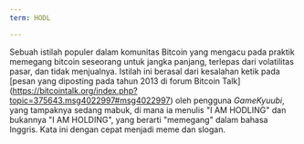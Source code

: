 ```yaml
---
term: HODL

---
```

Sebuah istilah populer dalam komunitas Bitcoin yang mengacu pada praktik memegang bitcoin seseorang untuk jangka panjang, terlepas dari volatilitas pasar, dan tidak menjualnya. Istilah ini berasal dari kesalahan ketik pada [pesan yang diposting pada tahun 2013 di forum Bitcoin Talk] (https://bitcointalk.org/index.php?topic=375643.msg4022997#msg4022997) oleh pengguna *GameKyuubi*, yang tampaknya sedang mabuk, di mana ia menulis "I AM HODLING" dan bukannya "I AM HOLDING", yang berarti "memegang" dalam bahasa Inggris. Kata ini dengan cepat menjadi meme dan slogan.